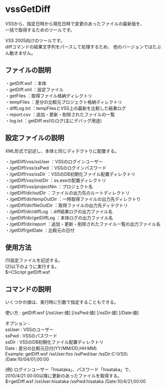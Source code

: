 ﻿vssGetDiff
======================
VSSから、指定日時から現在日時で変更のあったファイルの最新版を、  
一括で取得するためのツールです。  

VSS 2005向けのツールです。  
diffコマンドの結果文字列をパースして処理するため、
他のバージョンではたぶん動きません。

ファイルの説明
--------------
・getDiff.wsf	：本体  
・getDiff.xml	：設定ファイル  
・getFiles	：取得ファイル格納ディレクトリ  
・tempFiles	：差分の比較元プロジェクト格納ディレクトリ  
・diffLog.txt	：tempFilesとVSS上の最新を比較した結果ログ  
・report.csv	：追加・更新・削除されたファイルの一覧  
・log.txt	：getDiff.wsfのログ(主にデバッグ用途)  

設定ファイルの説明
------------------
XML形式で記述し、本体と同じディテクトりに配置する。  

・/getDiff/vss/ssUser		：VSSのログインユーザー  
・/getDiff/vss/ssPwd		：VSSのログインパスワード  
・/getDiff/vss/ssDir		：VSSのDB初期化ファイル配置ディレクトリ  
・/getDiff/vss/instDir		：ss.exeの配置ディレクトリ  
・/getDiff/vss/projectNm	：プロジェクト名  
・/getDiff/dir/outDir		：ファイルの出力先のルートディレクトリ  
・/getDiff/dir/tempOutDir	：一時取得ファイルの出力先ディレクトり  
・/getDiff/dir/fileOutDir	：取得ファイルの出力先ディテクトリ  
・/getDiff/dir/diffLog		：diff結果ログの出力ファイル名  
・/getDiff/dir/getDiffLog	：本体ログの出力ファイル名  
・/getDiff/dir/report		：追加・更新・削除されたファイル一覧の出力ファイル名  
・/getDiff/getDate		：比較元の日付  

使用方法
--------
(1)設定ファイルを記述する。  
(2)以下のように実行する。  
  $>CScript getDiff.wsf

コマンドの説明
--------------
いくつかの値は、実行時に引数で指定することもできる。  

使い方 : getDiff.wsf [/ssUser:値] [/ssPwd:値] [/ssDir:値] [/Date:値]  

オプション :  
  ssUser : VSSのユーザー  
  ssPwd  : VSSのパスワード  
  ssDir  : VSSのDB初期化ファイル配置ディレクトリ  
  Date   : 差分の比較元日付(YY/MM/DD;HH:MM)  
  Example: getDiff.wsf /ssUser:foo /ssPwd:bar /ssDir:C:\VSS\ /Date:10/04/01;00:00  

(例) ログインユーザー「hisataka」、パスワード「hisataka」で、  
  2010/4/21 00:00以降に更新のあったファイルを取得する。  
  $>getDiff.wsf /ssUser:hisataka /ssPwd:hisataka /Date:10/4/21;00:00  
